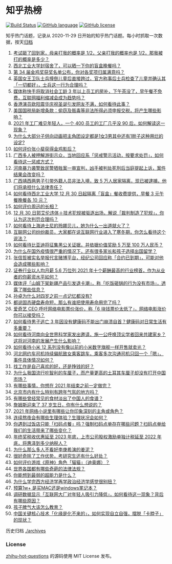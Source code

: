 # 知乎热榜
[![Build Status](https://github.com/ToWeLong/zhihu-hot-questions/workflows/CI/badge.svg)](https://github.com/ToWeLong/zhihu-hot-questions/actions)
[![GitHub language](https://img.shields.io/badge/language-golang-orange.svg)](https://golang.org/)
[![GitHub license](https://img.shields.io/github/license/ToWeLong/zhihu-hot-questions)](https://github.com/ToWeLong/zhihu-hot-questions/blob/main/LICENSE)

知乎热门话题，记录从 2020-11-29 日开始的知乎热门话题。每小时抓取一次数据，按天[归档](./archives)

<!-- BEGIN -->

1. [考试砸了回到家，母亲打我的概率是 1/2，父亲打我的概率也是 1/2，那我被打的概率是多少？](https://www.zhihu.com/question/441647108)
1. [西北工业大学封宿舍了，可以晒一下你的盲盒晚餐吗？](https://www.zhihu.com/question/508647246)
1. [第 34 届金鸡奖获奖名单公布，你对各奖项归属满意吗？](https://www.zhihu.com/question/509187839)
1. [英国女王卫队士兵撞倒儿童后直接跨过，官方称事后士兵检查了儿童并确认其「一切都好」，士兵这一行为合理吗？](https://www.zhihu.com/question/509096673)
1. [媒体称快手将取消社会工龄 3 年以上员工的房补，下午茶没了，早午餐不免费，互联网福利缩减会成为趋势吗？](https://www.zhihu.com/question/507661949)
1. [香港演员欧阳震华庆祝圣诞引发网友不满，如何看待此事？](https://www.zhihu.com/question/509030813)
1. [美国国税局新增条款：偷窃及贩毒等非法所得必须申报交税，将产生哪些影响？](https://www.zhihu.com/question/509164935)
1. [2021 年工厂难见年轻人，一个 400 员工的工厂几乎没 90 后，如何解读这一现象？](https://www.zhihu.com/question/508306552)
1. [为什么大部分子供向动画把主角团设定都是1女3男其中还有1胖子这种用烂的设定?](https://www.zhihu.com/question/490004714)
1. [如何评价张小斐获得金鸡影后？](https://www.zhihu.com/question/509205756)
1. [广西多人被押解游街示众，当地回应系「惩戒警示活动，按要求处罚」，如何看待这一惩戒方式？](https://www.zhihu.com/question/508958079)
1. [河南暴力袭警致民警牺牲案一审宣判，凶手被判处死刑后当庭提起上诉，案件结果会改变吗？](https://www.zhihu.com/question/508834074)
1. [广西靖西两男子引带外籍人员非法入境，致 5 万人居家隔离，现已被逮捕，他们将承担什么法律责任？](https://www.zhihu.com/question/509069263)
1. [如何看待西北工业大学 12 月 30 日起隔离「盲盒」餐收费提供，早餐 3 元午餐晚餐各 10 元？](https://www.zhihu.com/question/509045247)
1. [如何评价周迅的长相？](https://www.zhihu.com/question/31218058)
1. [12 月 30 日郭艾伦违体＋技术犯规被驱逐出场，解说「裁判制造了犯规」，你认为这次判罚合理吗？](https://www.zhihu.com/question/509130399)
1. [如何看待上海迪士尼的玲娜贝儿，她为什么一出道就火了？](https://www.zhihu.com/question/489812534)
1. [互联网公司纷纷裁员，大家都在说互联网行业进入了寒冬期，你怎么看待这个说法？](https://www.zhihu.com/question/507016894)
1. [如何看待比亚迪将征集黑公关证据，并依据价值奖励 5 万至 100 万人民币？](https://www.zhihu.com/question/508734192)
1. [为什么在国外疫情很严重的情况下，还有很多家长和孩子选择出国留学？](https://www.zhihu.com/question/508656574)
1. [张信哲被实名举报代言赌博平台，经纪公司回应称「合约已到期」，可能对他会造成哪些影响？](https://www.zhihu.com/question/509145093)
1. [证券行业以人均月薪 5.6 万位列 2021 年十个薪酬最高的行业榜首，作为从业者的你薪资水平如何？](https://www.zhihu.com/question/508471235)
1. [媒体评「山姆下架新疆产品引发退卡潮」，称「吃饭砸锅的行为没有市场」，透露了哪些信息？](https://www.zhihu.com/question/509087121)
1. [孙卓为什么对四岁之前一点记忆都没有?](https://www.zhihu.com/question/507958039)
1. [都说固态硬盘寿命短，那么有谁把使用寿命用完了吗？](https://www.zhihu.com/question/493935431)
1. [爱奇艺 CEO 呼吁网络电影票价涨价，称「6 块钱票价太低了」，网络电影涨价你可以接受吗？](https://www.zhihu.com/question/509000246)
1. [如何看待男子逃亡 3 年因没有健康码不能出门崩溃自首？健康码对日常生活有多重要？](https://www.zhihu.com/question/508887221)
1. [如何看待河南向全世界科学家发出邀请，施一公呼唤顶尖学者回来共建家乡？这将对河南的发展产生什么影响？](https://www.zhihu.com/question/508932131)
1. [如何看待小米 12 系列没有像以前的小米数字旗舰一样开售就卖光？](https://www.zhihu.com/question/508993223)
1. [河北网约车司机持续偏航致女乘客跳车，乘客多次沟通司机只回一个「嗯」，事件具体情况如何？](https://www.zhihu.com/question/508993285)
1. [找工作是自己喜欢的好，还是挣钱的好？](https://www.zhihu.com/question/507406678)
1. [为什么我国流行吃智利的车厘子，而产量更高的土耳其车厘子却没有打开中国市场？](https://www.zhihu.com/question/508593609)
1. [有哪些事情，你想在 2021 年结束之前一定做完？](https://www.zhihu.com/question/509197445)
1. [北京市内有什么特别有跨年气氛的地方吗？](https://www.zhihu.com/question/503922279)
1. [有哪些曾经常见的食材淡出了中国人的食谱？](https://www.zhihu.com/question/49690737)
1. [詹姆斯迎来了 37 岁生日，你有什么想说的？](https://www.zhihu.com/question/509078826)
1. [2021 年网络小说里有哪些让你印象深刻的主角或角色？](https://www.zhihu.com/question/509024194)
1. [连续熬夜会有哪些生理体验？生理状况会如何？](https://www.zhihu.com/question/31688399)
1. [你遇到过饭店只能「扫码点餐」吗？强制扫码点单存在哪些问题？扫码点单给我们的生活带来了哪些变化？](https://www.zhihu.com/question/508611233)
1. [年终奖税收优惠延至 2023 年底，上市公司股权激励单独计税延至 2022 年底，将惠泽到多少纳税人？](https://www.zhihu.com/question/509005464)
1. [为什么那么多人不看好李庚希演的姜泥？](https://www.zhihu.com/question/507093315)
1. [很好奇除了工作优势，考研究生还有什么好处？](https://www.zhihu.com/question/507702195)
1. [如何评价游戏《原神》角色「猫猫」（迪奥娜）？](https://www.zhihu.com/question/505637962)
1. [世界各国都有哪些奇葩的法律法规？](https://www.zhihu.com/question/22811142)
1. [你能想到最弱的超能力是什么？](https://www.zhihu.com/question/399859955)
1. [为什么学完西方经济学再学政治经济学感觉很别扭？](https://www.zhihu.com/question/494284596)
1. [预算1w+ 是买MAC还是windows笔记本？](https://www.zhihu.com/question/506826674)
1. [调研数据显示「互联网大厂对年轻人吸引力降低」，如何看待这一现象？背后有哪些原因？](https://www.zhihu.com/question/509090746)
1. [孩子脾气大该怎么教育？](https://www.zhihu.com/question/505766784)
1. [中国关键核心技术「化缘是化不来的」，如何实现自立自强，摆脱「卡脖子」的现状？](https://www.zhihu.com/question/507262502)

<!-- END -->

历史归档 [./archives](./archives)


### License
[zhihu-hot-questions](https://github.com/towelong/zhihu-hot-questions) 的源码使用 MIT License 发布。